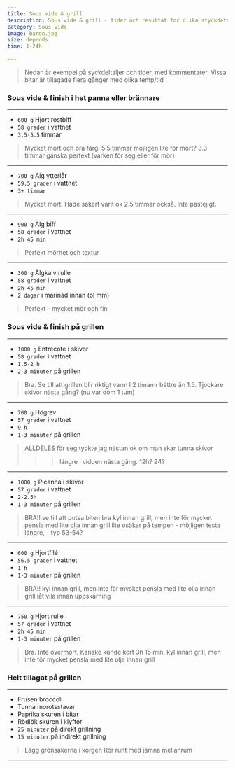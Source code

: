 ```yaml
---
title: Sous vide & grill 
description: Sous vide & grill - tider och resultat för olika styckdetaljer och kött
category: Sous vide
image: baron.jpg
size: depends
time: 1-24h

---
```

> Nedan är exempel på syckdeltaljer och tider, med kommentarer. Vissa bitar är tillagade flera gånger med olika temp/tid

### Sous vide & finish i het panna eller brännare

---

* `600 g` Hjort rostbiff 
* `58 grader` i vattnet
* `3.5-5.5` timmar

> Mycket mört och bra färg. 
> 5.5 timmar möjligen lite för mört? 
> 3.3 timmar ganska perfekt (varken för seg eller för mör)

---

* `700 g` Älg ytterlår 
* `59.5 grader` i vattnet
* `3+ timmar`

> Mycket mört. 
> Hade säkert varit ok 2.5 timmar också. 
> Inte pastejigt.

---

* `900 g` Älg biff 
* `58 grader` i vattnet
* `2h 45 min`

> Perfekt mörhet och textur

---

* `300 g` Älgkalv rulle 
* `58 grader` i vattnet
* `2h 45 min`
* `2 dagar` i marinad innan (öl mm)

> Perfekt - mycket mör och fin


### Sous vide & finish på grillen

---

* `1000 g` Entrecote i skivor 
* `58 grader` i vattnet
* `1.5-2 h`
* `2-3 minuter` på grillen

> Bra. 
> Se till att grillen blir riktigt varm l
> 2 timamr bättre än 1.5. 
> Tjockare skivor nästa gång? (nu var dom 1 tum)

---

* `700 g` Högrev 
* `57 grader` i vattnet
* `9 h`
* `1-3 minuter` på grillen 

> ALLDELES för seg tyckte jag
> nästan ok om man skar tunna skivor
>>> längre i vidden nästa gång. 12h? 24?

---

* `1000 g` Picanha i skivor 
* `57 grader` i vattnet
* `2-2.5h`
* `1-3 minuter` på grillen 

> BRA!!
> se till att putsa biten bra
> kyl innan grill, men inte för mycket
> pensla med lite olja innan grill
> lite osäker på tempen - möjligen testa längre, - typ 53-54?

---

* `600 g` Hjortfilé 
* `56.5 grader` i vattnet
* `1 h`
* `1-3 minuter` på grillen 

> BRA!!
> kyl innan grill, men inte för mycket
> pensla med lite olja innan grill
> låt vila innan uppskärning

---

* `750 g` Hjort rulle
* `57 grader` i vattnet
* `2h 45 min`
* `1-3 minuter` på grillen 

> Bra. Inte övermört. Kanske kunde kört 3h 15 min.
> kyl innan grill, men inte för mycket
> pensla med lite olja innan grill

### Helt tillagat på grillen

---

* Frusen broccoli
* Tunna morotsstavar
* Paprika skuren i bitar
* Rödlök skuren i klyftor
* `25 minuter` på direkt grillning
* `15 minuter` på indirekt grillning

> Lägg grönsakerna i korgen
> Rör runt med jämna mellanrum

---



